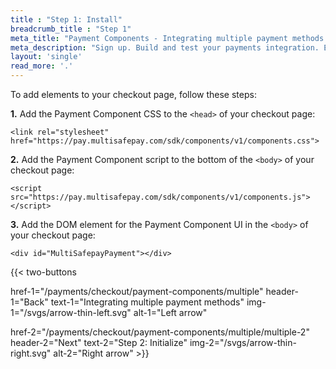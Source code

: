 ```yaml
---
title : "Step 1: Install"
breadcrumb_title : "Step 1"
meta_title: "Payment Components - Integrating multiple payment methods step 1 - MultiSafepay Docs"
meta_description: "Sign up. Build and test your payments integration. Explore our products and services. Use our API reference, SDKs, and wrappers. Get support."
layout: 'single'
read_more: '.'
--- 
```


To add elements to your checkout page, follow these steps:

**1.** Add the Payment Component CSS to the `<head>` of your checkout page:  
```
<link rel="stylesheet" href="https://pay.multisafepay.com/sdk/components/v1/components.css">
```

**2.** Add the Payment Component script to the bottom of the `<body>` of your checkout page:  
```
<script src="https://pay.multisafepay.com/sdk/components/v1/components.js"></script>
```

**3.** Add the DOM element for the Payment Component UI in the `<body>` of your checkout page:
```
<div id="MultiSafepayPayment"></div>
```
{{< two-buttons

href-1="/payments/checkout/payment-components/multiple" header-1="Back" text-1="Integrating multiple payment methods" img-1="/svgs/arrow-thin-left.svg" alt-1="Left arrow" 

href-2="/payments/checkout/payment-components/multiple/multiple-2" header-2="Next" text-2="Step 2: Initialize" img-2="/svgs/arrow-thin-right.svg" alt-2="Right arrow" >}}


